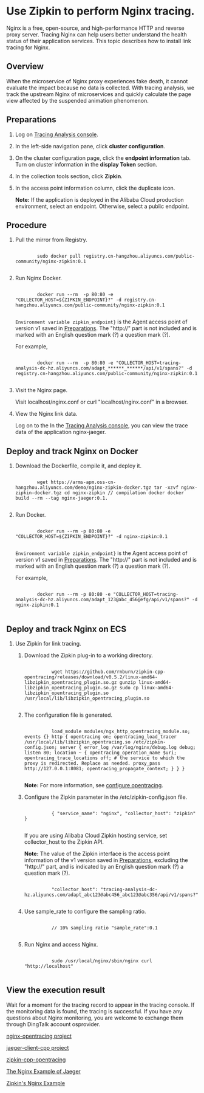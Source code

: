 # Use Zipkin to perform Nginx tracing.

Nginx is a free, open-source, and high-performance HTTP and reverse proxy server. Tracing Nginx can help users better understand the health status of their application services. This topic describes how to install link tracing for Nginx.

## Overview

When the microservice of Nginx proxy experiences fake death, it cannot evaluate the impact because no data is collected. With tracing analysis, we track the upstream Nginx of microservices and quickly calculate the page view affected by the suspended animation phenomenon.

## Preparations

1.  Log on [Tracing Analysis console](https://tracing-sg.console.aliyun.com/).

2.  In the left-side navigation pane, click **cluster configuration**.

3.  On the cluster configuration page, click the **endpoint information** tab. Turn on cluster information in the **display Token** section.

4.  In the collection tools section, click **Zipkin**.

5.  In the access point information column, click the duplicate icon.

    **Note:** If the application is deployed in the Alibaba Cloud production environment, select an endpoint. Otherwise, select a public endpoint.


## Procedure

1.  Pull the mirror from Registry.

    ```
    
            sudo docker pull registry.cn-hangzhou.aliyuncs.com/public-community/nginx-zipkin:0.1 
          
    ```

2.  Run Nginx Docker.

    ```
    
            docker run --rm  -p 80:80 -e "COLLECTOR_HOST=${ZIPKIN_ENDPOINT}?" -d registry.cn-hangzhou.aliyuncs.com/public-community/nginx-zipkin:0.1 
          
    ```

    `Environment variable zipkin_endpoint}` is the Agent access point of version v1 saved in [Preparations](#section_hst_9gl_yew). The "http://" part is not included and is marked with an English question mark \(?\) a question mark \(?\).

    For example,

    ```
    
            docker run --rm  -p 80:80 -e "COLLECTOR_HOST=tracing-analysis-dc-hz.aliyuncs.com/adapt_******_******/api/v1/spans?" -d registry.cn-hangzhou.aliyuncs.com/public-community/nginx-zipkin:0.1 
          
    ```

3.  Visit the Nginx page.

    Visit localhost/nginx.conf or curl "localhost/nginx.conf" in a browser.

4.  View the Nginx link data.

    Log on to the In the [Tracing Analysis console](https://tracing-sg.console.aliyun.com/), you can view the trace data of the application nginx-jaeger.


## Deploy and track Nginx on Docker

1.  Download the Dockerfile, compile it, and deploy it.

    ```
    
            wget https://arms-apm.oss-cn-hangzhou.aliyuncs.com/demo/nginx-zipkin-docker.tgz tar -xzvf nginx-zipkin-docker.tgz cd nginx-zipkin // compilation docker docker build --rm --tag nginx-jaeger:0.1. 
          
    ```

2.  Run Docker.

    ```
    
            docker run --rm -p 80:80 -e "COLLECTOR_HOST=${ZIPKIN_ENDPOINT}?" -d nginx-zipkin:0.1 
          
    ```

    `Environment variable zipkin_endpoint}` is the Agent access point of version v1 saved in [Preparations](#section_hst_9gl_yew). The "http://" part is not included and is marked with an English question mark \(?\) a question mark \(?\).

    For example,

    ```
    
            docker run --rm -p 80:80 -e "COLLECTOR_HOST=tracing-analysis-dc-hz.aliyuncs.com/adapt_123@abc_456@efg/api/v1/spans?" -d nginx-zipkin:0.1 
          
    ```


## Deploy and track Nginx on ECS

1.  Use Zipkin for link tracing.

    1.  Download the Zipkin plug-in to a working directory.

        ```
        
                  wget https://github.com/rnburn/zipkin-cpp-opentracing/releases/download/v0.5.2/linux-amd64-libzipkin_opentracing_plugin.so.gz gunzip linux-amd64-libzipkin_opentracing_plugin.so.gz sudo cp linux-amd64-libzipkin_opentracing_plugin.so /usr/local/lib/libzipkin_opentracing_plugin.so 
                
        ```

    2.  The configuration file is generated.

        ```
        
                  load_module modules/ngx_http_opentracing_module.so; events {} http { opentracing on; opentracing_load_tracer /usr/local/lib/libzipkin_opentracing.so /etc/zipkin-config.json; server { error_log /var/log/nginx/debug.log debug; listen 80; location ~ { opentracing_operation_name $uri; opentracing_trace_locations off; # the service to which the proxy is redirected. Replace as needed. proxy_pass http://127.0.0.1:8081; opentracing_propagate_context; } } } 
                
        ```

        **Note:** For more information, see [configure opentracing](https://github.com/opentracing-contrib/nginx-opentracing/blob/ea9994d7135be5ad2e3009d0f270e063b1fb3b21/doc/Reference.md).

    3.  Configure the Zipkin parameter in the /etc/zipkin-config.json file.

        ```
        
                  { "service_name": "nginx", "collector_host": "zipkin" } 
                
        ```

        If you are using Alibaba Cloud Zipkin hosting service, set collector\_host to the Zipkin API.

        **Note:** The value of the Zipkin interface is the access point information of the v1 version saved in [Preparations](#section_hst_9gl_yew), excluding the "http://" part, and is indicated by an English question mark \(?\) a question mark \(?\).

        ```
        
                  "collector_host": "tracing-analysis-dc-hz.aliyuncs.com/adapt_abc123@abc456_abc123@abc356/api/v1/spans?" 
                
        ```

    4.  Use sample\_rate to configure the sampling ratio.

        ```
        
                  // 10% sampling ratio "sample_rate":0.1 
                
        ```

    5.  Run Nginx and access Nginx.

        ```
        
                  sudo /usr/local/nginx/sbin/nginx curl "http://localhost" 
                
        ```


## View the execution result

Wait for a moment for the tracing record to appear in the tracing console. If the monitoring data is found, the tracing is successful. If you have any questions about Nginx monitoring, you are welcome to exchange them through DingTalk account osprovider.

[nginx-opentracing project](https://github.com/opentracing-contrib/nginx-opentracing)

[jaeger-client-cpp project](https://github.com/jaegertracing/jaeger-client-cpp)

[zipkin-cpp-opentracing](https://github.com/rnburn/zipkin-cpp-opentracing)

[The Nginx Example of Jaeger](https://github.com/opentracing-contrib/nginx-opentracing/tree/master/example/trivial/jaeger)

[Zipkin's Nginx Example](https://github.com/opentracing-contrib/nginx-opentracing/tree/master/example/trivial/zipkin)

